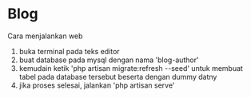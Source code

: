 <h1>Blog</h1>

<p>Cara menjalankan web</p>

<ol>
    <li>buka terminal pada teks editor</li>
    <li>buat database pada mysql dengan nama 'blog-author'</li>
    <li>kemudain ketik 'php artisan migrate:refresh --seed' untuk membuat tabel pada database tersebut beserta dengan dummy datny</li>
    <li>jika proses selesai, jalankan 'php artisan serve'</li>
</ol>
